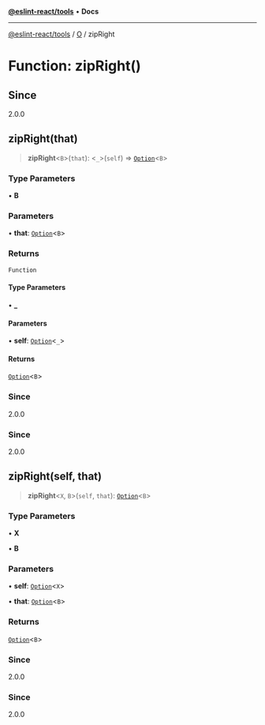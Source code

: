 [**@eslint-react/tools**](../../../README.md) • **Docs**

***

[@eslint-react/tools](../../../README.md) / [O](../README.md) / zipRight

# Function: zipRight()

## Since

2.0.0

## zipRight(that)

> **zipRight**\<`B`\>(`that`): \<`_`\>(`self`) => [`Option`](../type-aliases/Option.md)\<`B`\>

### Type Parameters

• **B**

### Parameters

• **that**: [`Option`](../type-aliases/Option.md)\<`B`\>

### Returns

`Function`

#### Type Parameters

• **_**

#### Parameters

• **self**: [`Option`](../type-aliases/Option.md)\<`_`\>

#### Returns

[`Option`](../type-aliases/Option.md)\<`B`\>

### Since

2.0.0

### Since

2.0.0

## zipRight(self, that)

> **zipRight**\<`X`, `B`\>(`self`, `that`): [`Option`](../type-aliases/Option.md)\<`B`\>

### Type Parameters

• **X**

• **B**

### Parameters

• **self**: [`Option`](../type-aliases/Option.md)\<`X`\>

• **that**: [`Option`](../type-aliases/Option.md)\<`B`\>

### Returns

[`Option`](../type-aliases/Option.md)\<`B`\>

### Since

2.0.0

### Since

2.0.0
